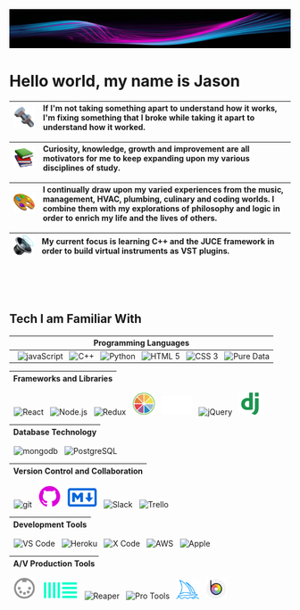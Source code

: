 <img height='70em' width='100%' src='./images/neonStream.png' />

# Hello world, my name is Jason


| <img width='100em' src='./images/nutAndBolt.png' /> | If I'm not taking something apart to understand how it works, I'm fixing something that I broke while taking it apart to understand how it worked.
| - | :- |

| <img width='90em' src='./images/books.png' /> | Curiosity, knowledge, growth and improvement are all motivators for me to keep expanding upon my various disciplines of study.
| - | :- |

| <img width='170em' src='./images/artistPalette.png' /> | I continually draw upon my varied experiences from the music, management, HVAC, plumbing, culinary and coding worlds. I combine them with my explorations of philosophy and logic in order to enrich my life and the lives of others.
| - | :- |

| <img width='70em' src='./images/speaker.png' /> | My current focus is learning C++ and the JUCE framework in order to build virtual instruments as VST plugins.  
| - | :- |
 

<br/>
<br/>
<br/>

<!-- ## 🎹 <kbd>+</kbd> 💻 
Currently, my primary focus is on computer programming with the ultimate goal of creating software-based musical instruments that are accessible to individuals of all skill levels, including those who are new to music as well as experienced musicians. I am motivated to develop these tools in order to provide a intuitive and creative platform for people to explore and express their musical abilities.

<hr/>
<br/> -->



<!-- 
## 🛠️ 

If I'm not taking something apart to understand how it works, I'm fixing something that I broke while taking it apart to understand how it worked. 

## 🔎 

Curiosity, knowledge, growth and improvement are all motivators for me to keep expanding upon my various disciplines of study. I continually draw upon my varied experiences from the music, management, HVAC, plumbing, culinary and coding worlds. I combine them with my explorations of philosophy and logic in order to enrich my life and the lives of others.
 -->
## Tech I am Familiar With

| Programming Languages |
| -|
| &nbsp; <img title='javaScript' width="40em" src="https://cdn.jsdelivr.net/gh/devicons/devicon/icons/javascript/javascript-original.svg" /> &nbsp; <img title='C++' width='40em' src="https://cdn.jsdelivr.net/gh/devicons/devicon/icons/cplusplus/cplusplus-original.svg" /> &nbsp; <img title='Python' width='40em' src="https://cdn.jsdelivr.net/gh/devicons/devicon/icons/python/python-original.svg" /> &nbsp; <img title='HTML 5' width='40em' src="https://cdn.jsdelivr.net/gh/devicons/devicon/icons/html5/html5-original.svg" /> &nbsp; <img title='CSS 3' width='40em' src="https://cdn.jsdelivr.net/gh/devicons/devicon/icons/css3/css3-original.svg" />  &nbsp; <img title='Pure Data' width='45em' src="https://user-images.githubusercontent.com/1220707/45721248-947db900-bba7-11e8-9465-63497daf8029.png" /> 

| Frameworks and Libraries | 
| - |
&nbsp; <img title='React' width='40em' src="https://cdn.jsdelivr.net/gh/devicons/devicon/icons/react/react-original.svg" /> &nbsp; <img title='Node.js' width='40em' src="https://cdn.jsdelivr.net/gh/devicons/devicon/icons/nodejs/nodejs-original.svg" /> &nbsp; <img title='Redux' width='40em' src="https://cdn.jsdelivr.net/gh/devicons/devicon/icons/redux/redux-original.svg" /> &nbsp; <img title='JUCE' width='40em' src="./images/juce.png" />  &nbsp; <img title='Express.js' width='55em' src="./images/express.png" /> &nbsp; <img title='jQuery' width='40em' src="https://cdn.jsdelivr.net/gh/devicons/devicon/icons/jquery/jquery-original.svg" /> &nbsp; <img title='django' width='40em' src="./images/django.png" />  

| Database Technology | 
| - |
&nbsp; <img title='mongodb' width='40em' src="https://cdn.jsdelivr.net/gh/devicons/devicon/icons/mongodb/mongodb-plain.svg" /> &nbsp; <img title='PostgreSQL' width='40em' src="https://cdn.jsdelivr.net/gh/devicons/devicon/icons/postgresql/postgresql-original.svg" />

| Version Control and Collaboration | 
| - |
&nbsp; <img title='git' width='40em' src="https://cdn.jsdelivr.net/gh/devicons/devicon/icons/git/git-original.svg" /> &nbsp; <img title='Git Hub' width='40em' src="./images/githubPink.png" /> &nbsp; <img title='Markdown' width='53em' src="./images/markdown.png" />  &nbsp; <img title='Slack' width='40em' src="https://cdn.jsdelivr.net/gh/devicons/devicon/icons/slack/slack-original.svg" /> &nbsp; <img title='Trello' width='40em' src="https://cdn.jsdelivr.net/gh/devicons/devicon/icons/trello/trello-plain.svg" />

| Development Tools | 
| - |
&nbsp; <img title='VS Code' width='38em' src="https://cdn.jsdelivr.net/gh/devicons/devicon/icons/vscode/vscode-original.svg" /> &nbsp; <img title='Heroku' width='40em' src="https://cdn.jsdelivr.net/gh/devicons/devicon/icons/heroku/heroku-original.svg" /> &nbsp; <img title='X Code' width='42em' src="https://cdn.jsdelivr.net/gh/devicons/devicon/icons/xcode/xcode-original.svg" /> &nbsp; <img title='AWS' width='45em' src='https://cdn.freebiesupply.com/logos/large/2x/aws-logo-logo-png-transparent.png'> &nbsp; <img title='Apple' width='33em' src="https://cdn.freebiesupply.com/logos/large/2x/apple-1-logo-png-transparent.png" /> 
<!-- &nbsp; <img width='40em' src="https://upload.wikimedia.org/wikipedia/commons/thumb/1/18/ISO_C%2B%2B_Logo.svg/1822px-ISO_C%2B%2B_Logo.svg.png" /> -->

| A/V Production Tools | 
| - |
&nbsp; <img title='MIDI' width='38em' src='./images/midiPort.png' /> &nbsp; <img title='Ableton' width='65em' src='./images/ableton.png' /> &nbsp; <img title='Reaper' width='40em' src='https://millennialmind.co/wp-content/uploads/2019/05/reaper.png' /> &nbsp; <img title='Pro Tools' width='40em' src='https://upload.wikimedia.org/wikipedia/commons/thumb/4/49/PT2019.png/180px-PT2019.png' /> &nbsp; <img title='Midjourney' width='41em' src='./images/midjourney.png' /> &nbsp; <img title='BeFunky' width='37em' src='./images/beFunky.png' /> 
 
 

<!-- 
<br/>
<br/>
<br/>
  -->
<!-- https://github.com/anuraghazra/github-readme-stats/blob/master/themes/README.md -->
<!-- ![Intuitive Harmony's GitHub stats](https://github-readme-stats.vercel.app/api?username=intuitiveharmony&show_icons=true&theme=aura_dark)  -->




